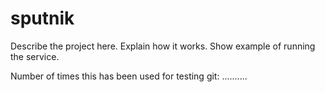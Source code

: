 sputnik
=======

Describe the project here. Explain how it works. Show example of running the service.

Number of times this has been used for testing git:
..........
